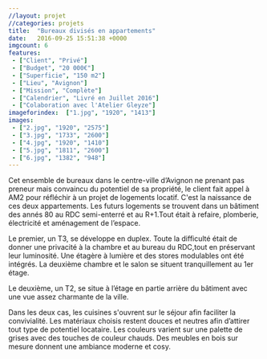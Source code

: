 ```yaml
---
//layout: projet
//categories: projets
title:  "Bureaux divisés en appartements"
date:   2016-09-25 15:51:38 +0000
imgcount: 6
features:
 - ["Client", "Privé"]
 - ["Budget", "20 000€"]
 - ["Superficie", "150 m2"]
 - ["Lieu", "Avignon"]
 - ["Mission", "Complète"]
 - ["Calendrier", "Livré en Juillet 2016"]
 - ["Colaboration avec l'Atelier Gleyze"]
imageforindex:  ["1.jpg", "1920", "1413"]
images:
 - ["2.jpg", "1920", "2575"]
 - ["3.jpg", "1733", "2600"]
 - ["4.jpg", "1920", "1410"]
 - ["5.jpg", "1811", "2600"]
 - ["6.jpg", "1382", "948"]
---
```


Cet ensemble de bureaux dans le centre-ville d’Avignon ne prenant pas preneur mais convaincu du potentiel de sa propriété, le client fait appel à AM2 pour réfléchir à un projet de logements locatif. C'est la naissance de ces deux appartements. Les futurs logements se trouvent dans un bâtiment des annés 80 au RDC semi-enterré et au R+1.Tout était à refaire, plomberie, électricité et aménagement de l’espace.

Le premier, un T3, se développe en duplex. Toute la difficulté était de donner une privacité à la chambre et au bureau du RDC,tout en préservant leur luminosité. Une étagère à lumière et des stores modulables ont été intégrés. La deuxième chambre et le salon se situent tranquillement au 1er étage.

Le deuxième, un T2, se situe à l’étage en partie arrière du bâtiment avec une vue assez charmante de la ville.

Dans les deux cas, les cuisines s'ouvrent sur le séjour afin faciliter la convivialité. Les matériaux choisis restent douces et neutres afin d’attirer tout type de potentiel locataire. Les couleurs varient sur une palette de grises avec des touches de couleur chauds. Des meubles en bois sur mesure donnent une ambiance moderne et cosy.
